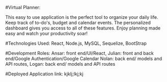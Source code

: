 #Virtual Planner:

This easy to use application is the perfect tool to organize your daily life.  Keep track of to-do's, budget and calendar events. The personalized dashboard gives you access to all of these features. Enjoy planning made easy and watch your productivity soar!

#Technologies Used: 
React, Node.js, MySQL, Sequelize, BootStrap

#Development Roles:
Ansar: front end/UI/React,
Julian: front and back end/Google Authentication/Google Calendar
Nolan: back end/ models and API routes,
Logan: back end/ models and API routes

#Deployed Application link:
kjklj;lkj;kj

